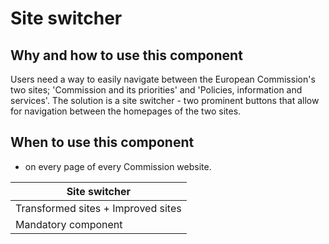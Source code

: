 # Site switcher

## Why and how to use this component

Users need a way to easily navigate between the European Commission's two sites; 'Commission and its priorities' and 'Policies, information and services'. The solution is a site switcher - two prominent buttons that allow for navigation between the homepages of the two sites.

## When to use this component

- on every page of every Commission website.

| Site switcher |
| ------------- |
| Transformed sites + Improved sites |
| Mandatory component |
